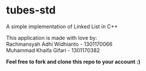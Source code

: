 # tubes-std
A simple implementation of Linked List in C++

This application is made with love by:<br>
Rachmansyah Adhi Widhianto - 1301170066<br>
Muhammad Khaifa Gifari - 1301170382<br>

<b>Feel free to fork and clone this repo to your account :)</b>
